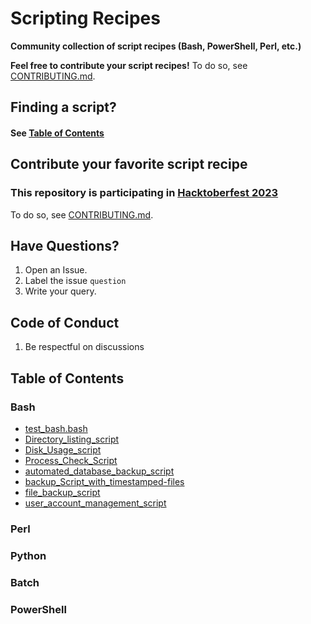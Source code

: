# Scripting Recipes
**Community collection of script recipes (Bash, PowerShell, Perl, etc.)**

**Feel free to contribute your script recipes!** To do so, see [CONTRIBUTING.md](https://github.com/raymelon/scripting-recipes/blob/main/CONTRIBUTING.md).

## Finding a script?

#### See [Table of Contents](https://github.com/raymelon/scripting-recipes/tree/main#table-of-contents)

## Contribute your favorite script recipe

### This repository is participating in [Hacktoberfest 2023](https://hacktoberfest.com/participation/#contributors)

To do so, see [CONTRIBUTING.md](https://github.com/raymelon/scripting-recipes/blob/main/CONTRIBUTING.md).

## Have Questions?

1. Open an Issue.
2. Label the issue `question`
3. Write your query.

## Code of Conduct

1. Be respectful on discussions

## Table of Contents

### Bash

- [test_bash.bash](https://github.com/raymelon/scripting-recipes/blob/main/raymelon/test_bash.bash)
- [Directory_listing_script](https://github.com/PreciousEddy/scripting-recipes/blob/main/PreciousEddy/Directory_listing_script.bash)
- [Disk_Usage_script](https://github.com/PreciousEddy/scripting-recipes/blob/main/PreciousEddy/Disk_Usage_script.bash)
- [Process_Check_Script](https://github.com/PreciousEddy/scripting-recipes/blob/main/PreciousEddy/Process_Check_Script.bash)
- [automated_database_backup_script](https://github.com/PreciousEddy/scripting-recipes/blob/main/PreciousEddy/automated_database_backup_script.bash)
- [backup_Script_with_timestamped-files](https://github.com/PreciousEddy/scripting-recipes/blob/main/PreciousEddy/backup_Script_with_timestamped-files.bash)
- [file_backup_script](https://github.com/PreciousEddy/scripting-recipes/blob/main/PreciousEddy/file_backup_script.bash)
- [user_account_management_script](https://github.com/PreciousEddy/scripting-recipes/blob/main/PreciousEddy/user_account_management_script.bash)

### Perl

### Python

### Batch

### PowerShell

